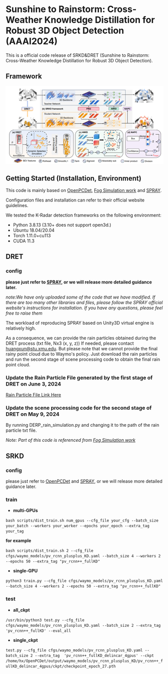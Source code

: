 
# Sunshine to Rainstorm: Cross-Weather Knowledge Distillation for Robust 3D Object Detection (AAAI2024)


This is a official code release of SRKD&DRET (Sunshine to Rainstorm: Cross-Weather Knowledge Distillation for Robust 3D Object Detection). 

## Framework
![image](https://github.com/ylwhxht/SRKD-DRET/blob/main/framework.png?raw=true)

## Getting Started (Installation, Environment)

This code is mainly based on [OpenPCDet](https://github.com/open-mmlab/OpenPCDet), [Fog Simulation work](https://github.com/MartinHahner/LiDAR_fog_sim) and [SPRAY](https://github.com/Wachemanston/Reconstruction-and-Synthesis-of-Lidar-Point-Clouds-of-Spray).

Configuration files and installation can refer to their official website guidelines.

We tested the K-Radar detection frameworks on the following environment:

* Python 3.8.13 (3.10+ does not support open3d.)
* Ubuntu 18.04/20.04
* Torch 1.11.0+cu113
* CUDA 11.3


## DRET

### config

**please just refer to [SPRAY](https://github.com/Wachemanston/Reconstruction-and-Synthesis-of-Lidar-Point-Clouds-of-Spray), or we will release more detailed guidance later.**

*note:We have only uploaded some of the code that we have modified. If there are too many other libraries and files, please follow the SPRAY official website's instructions for installation. If you have any questions, please feel free to raise them*

The workload of reproducing SPRAY based on Unity3D virtual engine is relatively high.

As a consequence, we can provide the rain particles obtained during the DRET process (txt file, Nx3 (x, y, z)) If needed, please contact huangxun@stu.xmu.edu. But please note that we cannot provide the final rainy point cloud due to Waymo's policy. Just download the rain particles and run the second stage of scene processing code to obtain the final rain point cloud.

### Update the Rain Particle File generated by the first stage of DRET on June 3, 2024
[Rain Particle File Link Here](https://drive.google.com/file/d/1q5HMEo3dayOy1GqRCHmVNiYxCI1jkABd/view?usp=drive_link)


### Update the scene processing code for the second stage of DRET on May 9, 2024
By running DERP_rain_simulation.py and changing it to the path of the rain particle txt file.


*Note: Part of this code is referenced from [Fog Simulation work](https://github.com/MartinHahner/LiDAR_fog_sim)*


## SRKD

### config

please just refer to [OpenPCDet](https://github.com/open-mmlab/OpenPCDet) and [SPRAY](https://github.com/Wachemanston/Reconstruction-and-Synthesis-of-Lidar-Point-Clouds-of-Spray), or we will release more detailed guidance later.

###  train
* **multi-GPUs**

`bash scripts/dist_train.sh num_gpus --cfg_file your_cfg --batch_size your_batch --workers your_worker --epochs your_epoch --extra_tag your_tag`

**for example**

`bash scripts/dist_train.sh 2 --cfg_file cfgs/waymo_models/pv_rcnn_plusplus_KD.yaml --batch_size 4 --workers 2 --epochs 50 --extra_tag "pv_rcnn++_fullKD"`

* **single-GPU**


`python3 train.py --cfg_file cfgs/waymo_models/pv_rcnn_plusplus_KD.yaml --batch_size 4 --workers 2 --epochs 50 --extra_tag "pv_rcnn++_fullKD"`

### test
* **all_ckpt**


`/usr/bin/python3 test.py --cfg_file cfgs/waymo_models/pv_rcnn_plusplus_KD.yaml --batch_size 2 --extra_tag 'pv_rcnn++_fullKD' --eval_all`

* **single_ckpt**

 
`test.py --cfg_file cfgs/waymo_models/pv_rcnn_plusplus_KD.yaml --batch_size 2 --extra_tag  'pv_rcnn++_fullKD_delincar_4gpus' --ckpt /home/hx/OpenPCDet/output/waymo_models/pv_rcnn_plusplus_KD/pv_rcnn++_fullKD_delincar_4gpus/ckpt/checkpoint_epoch_27.pth`

